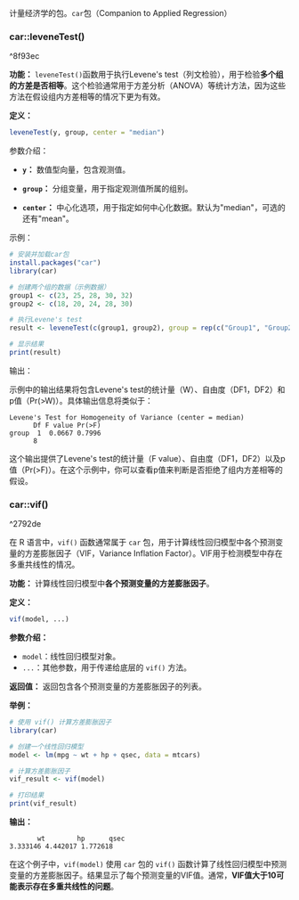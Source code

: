 计量经济学的包。`car`包（Companion to Applied Regression）



### car::leveneTest()

^8f93ec

**功能：** `leveneTest()`函数用于执行Levene's test（列文检验），用于检验**多个组的方差是否相等**。这个检验通常用于方差分析（ANOVA）等统计方法，因为这些方法在假设组内方差相等的情况下更为有效。

**定义：**
```R
leveneTest(y, group, center = "median")
```

参数介绍：

- **`y`：** 数值型向量，包含观测值。

- **`group`：** 分组变量，用于指定观测值所属的组别。

- **`center`：** 中心化选项，用于指定如何中心化数据。默认为"median"，可选的还有"mean"。

示例：

```R
# 安装并加载car包
install.packages("car")
library(car)

# 创建两个组的数据（示例数据）
group1 <- c(23, 25, 28, 30, 32)
group2 <- c(18, 20, 24, 28, 30)

# 执行Levene's test
result <- leveneTest(c(group1, group2), group = rep(c("Group1", "Group2"), each = 5), center = "median")

# 显示结果
print(result)
```

输出：

示例中的输出结果将包含Levene's test的统计量（W）、自由度（DF1，DF2）和p值（Pr(>W)）。具体输出信息将类似于：

```
Levene's Test for Homogeneity of Variance (center = median)
      Df F value Pr(>F)
group  1  0.0667 0.7996
      8
```

这个输出提供了Levene's test的统计量（F value）、自由度（DF1，DF2）以及p值（Pr(>F)）。在这个示例中，你可以查看p值来判断是否拒绝了组内方差相等的假设。


### car::vif()

^2792de

在 R 语言中，`vif()` 函数通常属于 `car` 包，用于计算线性回归模型中各个预测变量的方差膨胀因子（VIF，Variance Inflation Factor）。VIF用于检测模型中存在多重共线性的情况。

**功能：** 计算线性回归模型中**各个预测变量的方差膨胀因子**。

**定义：**
```R
vif(model, ...)
```

**参数介绍：**
- `model`：线性回归模型对象。
- `...`：其他参数，用于传递给底层的 `vif()` 方法。

**返回值：**
返回包含各个预测变量的方差膨胀因子的列表。

**举例：**
```R
# 使用 vif() 计算方差膨胀因子
library(car)

# 创建一个线性回归模型
model <- lm(mpg ~ wt + hp + qsec, data = mtcars)

# 计算方差膨胀因子
vif_result <- vif(model)

# 打印结果
print(vif_result)
```

**输出：**
```
       wt        hp      qsec 
3.333146 4.442017 1.772618 
```

在这个例子中，`vif(model)` 使用 `car` 包的 `vif()` 函数计算了线性回归模型中预测变量的方差膨胀因子。结果显示了每个预测变量的VIF值。通常，**VIF值大于10可能表示存在多重共线性的问题**。